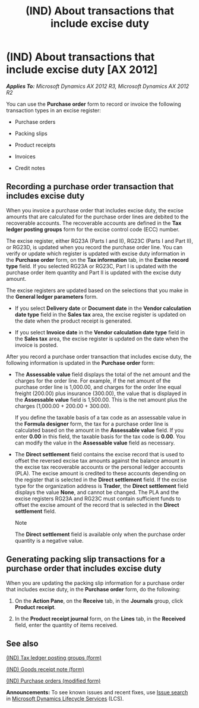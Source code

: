 ﻿---
title: (IND) About transactions that include excise duty
TOCTitle: (IND) About transactions that include excise duty
ms:assetid: 69669b37-11f1-46bf-8dca-cc45fee218ec
ms:mtpsurl: https://technet.microsoft.com/en-us/library/JJ677892(v=AX.60)
ms:contentKeyID: 49385855
ms.date: 04/18/2014
mtps_version: v=AX.60
---

# (IND) About transactions that include excise duty [AX 2012]


_**Applies To:** Microsoft Dynamics AX 2012 R3, Microsoft Dynamics AX 2012 R2_

You can use the **Purchase order** form to record or invoice the following transaction types in an excise register:

  - Purchase orders

  - Packing slips

  - Product receipts

  - Invoices

  - Credit notes

## Recording a purchase order transaction that includes excise duty

When you invoice a purchase order that includes excise duty, the excise amounts that are calculated for the purchase order lines are debited to the recoverable accounts. The recoverable accounts are defined in the **Tax ledger posting groups** form for the excise control code (ECC) number.

The excise register, either RG23A (Parts I and II), RG23C (Parts I and Part II), or RG23D, is updated when you record the purchase order line. You can verify or update which register is updated with excise duty information in the **Purchase order** form, on the **Tax information** tab, in the **Excise record type** field. If you selected RG23A or RG23C, Part I is updated with the purchase order item quantity and Part II is updated with the excise duty amount.

The excise registers are updated based on the selections that you make in the **General ledger parameters** form.

  - If you select **Delivery date** or **Document date** in the **Vendor calculation date type** field in the **Sales tax** area, the excise register is updated on the date when the product receipt is generated.

  - If you select **Invoice date** in the **Vendor calculation date type** field in the **Sales tax** area, the excise register is updated on the date when the invoice is posted.

After you record a purchase order transaction that includes excise duty, the following information is updated in the **Purchase order** form:

  - The **Assessable value** field displays the total of the net amount and the charges for the order line. For example, if the net amount of the purchase order line is 1,000.00, and charges for the order line equal freight (200.00) plus insurance (300.00), the value that is displayed in the **Assessable value** field is 1,500.00. This is the net amount plus the charges (1,000.00 + 200.00 + 300.00).
    
    If you define the taxable basis of a tax code as an assessable value in the **Formula designer** form, the tax for a purchase order line is calculated based on the amount in the **Assessable value** field. If you enter **0.00** in this field, the taxable basis for the tax code is **0.00**. You can modify the value in the **Assessable value** field as necessary.

  - The **Direct settlement** field contains the excise record that is used to offset the reversed excise tax amounts against the balance amount in the excise tax recoverable accounts or the personal ledger accounts (PLA). The excise amount is credited to these accounts depending on the register that is selected in the **Direct settlement** field. If the excise type for the organization address is **Trader**, the **Direct settlement** field displays the value **None**, and cannot be changed. The PLA and the excise registers RG23A and RG23C must contain sufficient funds to offset the excise amount of the record that is selected in the **Direct settlement** field.
    

    > [!NOTE]
    > <P>The <STRONG>Direct settlement</STRONG> field is available only when the purchase order quantity is a negative value.</P>



## Generating packing slip transactions for a purchase order that includes excise duty

When you are updating the packing slip information for a purchase order that includes excise duty, in the **Purchase order** form, do the following:

1.  On the **Action Pane**, on the **Receive** tab, in the **Journals** group, click **Product receipt**.

2.  In the **Product receipt journal** form, on the **Lines** tab, in the **Received** field, enter the quantity of items received.

## See also

[(IND) Tax ledger posting groups (form)](https://technet.microsoft.com/en-us/library/jj664546\(v=ax.60\))

[(IND) Goods receipt note (form)](https://technet.microsoft.com/en-us/library/jj664834\(v=ax.60\))

[(IND) Purchase orders (modified form)](https://technet.microsoft.com/en-us/library/jj664798\(v=ax.60\))

  
**Announcements:** To see known issues and recent fixes, use [Issue search](http://go.microsoft.com/fwlink/?linkid=389258) in [Microsoft Dynamics Lifecycle Services](http://go.microsoft.com/fwlink/?linkid=306505) (LCS).

